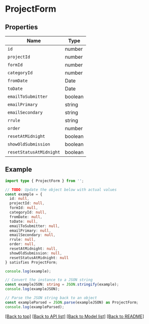 # ProjectForm

## Properties

| Name                    | Type    |
| ----------------------- | ------- |
| `id`                    | number  |
| `projectId`             | number  |
| `formId`                | number  |
| `categoryId`            | number  |
| `fromDate`              | Date    |
| `toDate`                | Date    |
| `emailToSubmitter`      | boolean |
| `emailPrimary`          | string  |
| `emailSecondary`        | string  |
| `rrule`                 | string  |
| `order`                 | number  |
| `resetAtMidnight`       | boolean |
| `showOldSubmission`     | boolean |
| `resetStatusAtMidnight` | boolean |

## Example

```typescript
import type { ProjectForm } from '';

// TODO: Update the object below with actual values
const example = {
  id: null,
  projectId: null,
  formId: null,
  categoryId: null,
  fromDate: null,
  toDate: null,
  emailToSubmitter: null,
  emailPrimary: null,
  emailSecondary: null,
  rrule: null,
  order: null,
  resetAtMidnight: null,
  showOldSubmission: null,
  resetStatusAtMidnight: null
} satisfies ProjectForm;

console.log(example);

// Convert the instance to a JSON string
const exampleJSON: string = JSON.stringify(example);
console.log(exampleJSON);

// Parse the JSON string back to an object
const exampleParsed = JSON.parse(exampleJSON) as ProjectForm;
console.log(exampleParsed);
```

[[Back to top]](#) [[Back to API list]](../README.md#api-endpoints) [[Back to Model list]](../README.md#models) [[Back to README]](../README.md)
